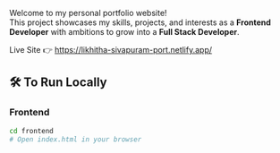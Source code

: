 Welcome to my personal portfolio website!  
This project showcases my skills, projects, and interests as a **Frontend Developer** with ambitions to grow into a **Full Stack Developer**.


Live Site 👉 https://likhitha-sivapuram-port.netlify.app/

## 🛠 To Run Locally

### Frontend
```bash
cd frontend
# Open index.html in your browser
